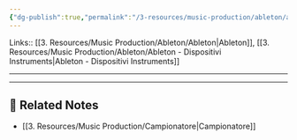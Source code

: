 ```yaml
---
{"dg-publish":true,"permalink":"/3-resources/music-production/ableton/ableton-simpler/","tags":["type/note"]}
---
```


Links:: [[3. Resources/Music Production/Ableton/Ableton\|Ableton]], [[3. Resources/Music Production/Ableton/Ableton - Dispositivi Instruments\|Ableton - Dispositivi Instruments]]

---








---
## 🔗 Related Notes

- [[3. Resources/Music Production/Campionatore\|Campionatore]]



